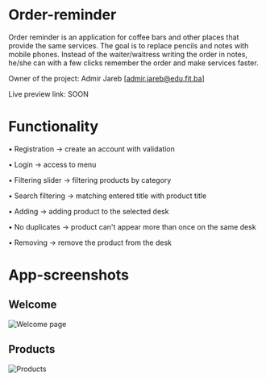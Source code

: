 # Order-reminder
Order reminder is an application for coffee bars and other places that provide the same services. The goal is to replace pencils and notes with mobile phones. Instead of the waiter/waitress 
writing the order in notes, he/she can with a few clicks remember the order and make services faster.

Owner of the project: Admir Jareb [admir.jareb@edu.fit.ba]

Live preview link: SOON

# Functionality

• Registration -> create an account with validation

• Login -> access to menu

• Filtering slider -> filtering products by category

• Search filtering -> matching entered title with product title

• Adding -> adding product to the selected desk

• No duplicates -> product can't appear more than once on the same desk

• Removing -> remove the product from the desk

# App-screenshots

## Welcome

![Welcome page](https://github.com/xJareb/Order-reminder/assets/110131840/79c9b2d7-807e-400e-b05d-1cae970b6c72)

## Products

![Products](https://github.com/xJareb/Order-reminder/assets/110131840/1ad23cf7-01c6-4402-acc0-808ee32418e6)


